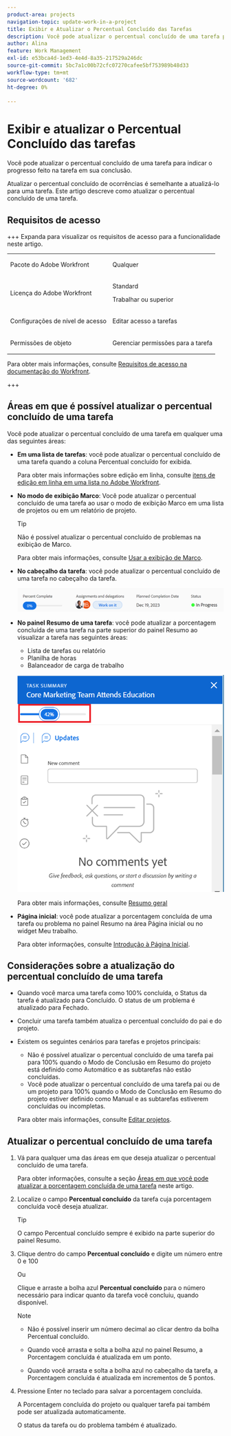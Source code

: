 ```yaml
---
product-area: projects
navigation-topic: update-work-in-a-project
title: Exibir e Atualizar o Percentual Concluído das Tarefas
description: Você pode atualizar o percentual concluído de uma tarefa para indicar o progresso feito na tarefa em sua conclusão. Atualizar o percentual concluído de ocorrências é semelhante a atualizá-lo para uma tarefa. Este artigo descreve como atualizar o percentual concluído de uma tarefa.
author: Alina
feature: Work Management
exl-id: e53bca4d-1ed3-4e4d-8a35-217529a246dc
source-git-commit: 5bc7a1c00b72cfc07270cafee5bf753989b48d33
workflow-type: tm+mt
source-wordcount: '682'
ht-degree: 0%

---
```


# Exibir e atualizar o Percentual Concluído das tarefas

<!--Audited: 05/2025-->

Você pode atualizar o percentual concluído de uma tarefa para indicar o progresso feito na tarefa em sua conclusão.

Atualizar o percentual concluído de ocorrências é semelhante a atualizá-lo para uma tarefa. Este artigo descreve como atualizar o percentual concluído de uma tarefa.

## Requisitos de acesso

+++ Expanda para visualizar os requisitos de acesso para a funcionalidade neste artigo. 

<table style="table-layout:auto"> 
 <col> 
 <col> 
 <tbody> 
  <tr> 
   <td role="rowheader">Pacote do Adobe Workfront</td> 
   <td> <p>Qualquer</p> </td> 
  </tr> 
  <tr> 
   <td role="rowheader">Licença do Adobe Workfront</td> 
   <td> <p>Standard</p> 
   <p>Trabalhar ou superior</p>
   </td> 
  </tr> 
  <tr> 
   <td role="rowheader">Configurações de nível de acesso</td> 
   <td> <p>Editar acesso a tarefas</p> </td> 
  </tr> 
  <tr> 
   <td role="rowheader">Permissões de objeto</td> 
   <td> <p>Gerenciar permissões para a tarefa</p>  </td> 
  </tr> 
 </tbody> 
</table>

Para obter mais informações, consulte [Requisitos de acesso na documentação do Workfront](/help/quicksilver/administration-and-setup/add-users/access-levels-and-object-permissions/access-level-requirements-in-documentation.md).

+++

<!--Old:
<table style="table-layout:auto"> 
 <col> 
 <col> 
 <tbody> 
  <tr> 
   <td role="rowheader">Adobe Workfront plan</td> 
   <td> <p>Any</p> </td> 
  </tr> 
  <tr> 
   <td role="rowheader">Adobe Workfront license*</td> 
   <td> <p>New license: Standard</p> 
   Or
   <p>Current license: Work or higher</p>
   </td> 
  </tr> 
  <tr> 
   <td role="rowheader">Access level configurations</td> 
   <td> <p>Edit access to Tasks</p> </td> 
  </tr> 
  <tr> 
   <td role="rowheader">Object permissions</td> 
   <td> <p>Manage permissions to the task</p>  </td> 
  </tr> 
 </tbody> 
</table>-->

## Áreas em que é possível atualizar o percentual concluído de uma tarefa

Você pode atualizar o percentual concluído de uma tarefa em qualquer uma das seguintes áreas:

* **Em uma lista de tarefas**: você pode atualizar o percentual concluído de uma tarefa quando a coluna Percentual concluído for exibida.

  Para obter mais informações sobre edição em linha, consulte [itens de edição em linha em uma lista no Adobe Workfront](../../../workfront-basics/navigate-workfront/use-lists/inline-edit-objects.md).

* **No modo de exibição Marco**: Você pode atualizar o percentual concluído de uma tarefa ao usar o modo de exibição Marco em uma lista de projetos ou em um relatório de projeto.

  >[!TIP]
  >
  >  Não é possível atualizar o percentual concluído de problemas na exibição de Marco.


  Para obter mais informações, consulte [Usar a exibição de Marco](../../../reports-and-dashboards/reports/reporting-elements/use-milestone-view.md).

* **No cabeçalho da tarefa**: você pode atualizar o percentual concluído de uma tarefa no cabeçalho da tarefa.

  ![](assets/nwe-updatetaskpercentinheader-350x54.png)

* **No painel Resumo de uma tarefa**: você pode atualizar a porcentagem concluída de uma tarefa na parte superior do painel Resumo ao visualizar a tarefa nas seguintes áreas:

   * Lista de tarefas ou relatório
   * Planilha de horas
   * Balanceador de carga de trabalho

  ![](assets/update-percent-complete-in-task-summary-highlighted.png)

  Para obter mais informações, consulte [Resumo geral](/help/quicksilver/workfront-basics/the-new-workfront-experience/summary-overview.md)

* **Página inicial**: você pode atualizar a porcentagem concluída de uma tarefa ou problema no painel Resumo na área Página inicial ou no widget Meu trabalho.

  Para obter informações, consulte [Introdução à Página Inicial](/help/quicksilver/workfront-basics/using-home/using-the-home-area/get-started-with-home.md).

## Considerações sobre a atualização do percentual concluído de uma tarefa

* Quando você marca uma tarefa como 100% concluída, o Status da tarefa é atualizado para Concluído. O status de um problema é atualizado para Fechado.
* Concluir uma tarefa também atualiza o percentual concluído do pai e do projeto.
* Existem os seguintes cenários para tarefas e projetos principais:
   * Não é possível atualizar o percentual concluído de uma tarefa pai para 100% quando o Modo de Conclusão em Resumo do projeto está definido como Automático e as subtarefas não estão concluídas.
   * Você pode atualizar o percentual concluído de uma tarefa pai ou de um projeto para 100% quando o Modo de Conclusão em Resumo do projeto estiver definido como Manual e as subtarefas estiverem concluídas ou incompletas.

  Para obter mais informações, consulte [Editar projetos](../manage-projects/edit-projects.md).

## Atualizar o percentual concluído de uma tarefa

1. Vá para qualquer uma das áreas em que deseja atualizar o percentual concluído de uma tarefa.

   Para obter informações, consulte a seção [Áreas em que você pode atualizar a porcentagem concluída de uma tarefa](#areas-where-you-can-update-the-percent-complete-of-a-task) neste artigo.

1. Localize o campo **Percentual concluído** da tarefa cuja porcentagem concluída você deseja atualizar.

   >[!TIP]
   >
   >O campo Percentual concluído sempre é exibido na parte superior do painel Resumo.

1. Clique dentro do campo **Percentual concluído** e digite um número entre 0 e 100

   Ou

   Clique e arraste a bolha azul **Percentual concluído** para o número necessário para indicar quanto da tarefa você concluiu, quando disponível.

   >[!NOTE]
   >
   >    * Não é possível inserir um número decimal ao clicar dentro da bolha Percentual concluído.
   >    * Quando você arrasta e solta a bolha azul no painel Resumo, a Porcentagem concluída é atualizada em um ponto.
   >
   >    * Quando você arrasta e solta a bolha azul no cabeçalho da tarefa, a Porcentagem concluída é atualizada em incrementos de 5 pontos.

1. Pressione Enter no teclado para salvar a porcentagem concluída.

   A Porcentagem concluída do projeto ou qualquer tarefa pai também pode ser atualizada automaticamente.

   O status da tarefa ou do problema também é atualizado.


